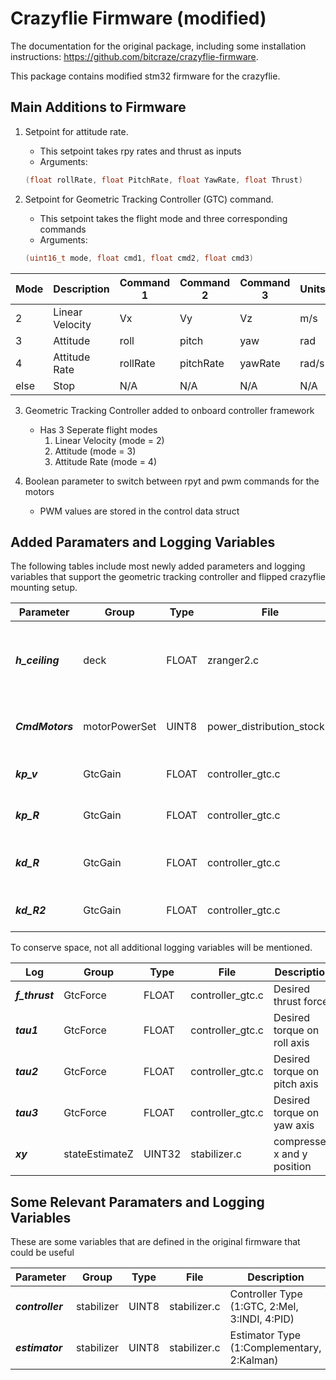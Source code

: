 # Crazyflie Firmware (modified)

The documentation for the original package, including some installation instructions: https://github.com/bitcraze/crazyflie-firmware.

This package contains modified stm32 firmware for the crazyflie. 

## Main Additions to Firmware

1. Setpoint for attitude rate.
   * This setpoint takes rpy rates and thrust as inputs
   * Arguments: 
   ```c++
   (float rollRate, float PitchRate, float YawRate, float Thrust)
   ```

2. Setpoint for Geometric Tracking Controller (GTC) command.
   * This setpoint takes the flight mode and three corresponding commands
   * Arguments: 
   ```c++
   (uint16_t mode, float cmd1, float cmd2, float cmd3)
   ```

   
Mode | Description | Command 1 | Command 2 | Command 3 | Units |
------------ | ------------ | ------------ | ------------ | ------------ | ------------ |
2 | Linear Velocity | Vx | Vy | Vz | m/s
3 | Attitude | roll | pitch | yaw | rad
4 | Attitude Rate | rollRate | pitchRate | yawRate | rad/s
else | Stop | N/A | N/A | N/A | N/A

3. Geometric Tracking Controller added to onboard controller framework
   * Has 3 Seperate flight modes
      1. Linear Velocity (mode = 2) 
      2. Attitude (mode = 3) 
      3. Attitude Rate (mode = 4) 

4. Boolean parameter to switch between rpyt and pwm commands for the motors
   * PWM values are stored in the control data struct 


## Added Paramaters and Logging Variables

The following tables include most newly added parameters and logging variables that support the geometric tracking controller and flipped crazyflie mounting setup.

Parameter | Group | Type | File | Description
------------ | ------------- | ------------- | ------------- | ------------- |
 __*h_ceiling*__ | deck | FLOAT | zranger2.c | Defines height of ceiling for relative z position measurement
 __*CmdMotors*__ | motorPowerSet | UINT8 | power_distribution_stock.c | true to send direct PWM commands (for GTC)
 __*kp_v*__ | GtcGain | FLOAT | controller_gtc.c | Proportional velocity error gain 
 __*kp_R*__ | GtcGain | FLOAT | controller_gtc.c | Proportional orientation gain 
 __*kd_R*__ | GtcGain | FLOAT | controller_gtc.c | Derivative orientation gain (attitude rate control)
 __*kd_R2*__ | GtcGain | FLOAT | controller_gtc.c | Derivative orientation gain (else)

To conserve space, not all additional logging variables will be mentioned.

 Log | Group | Type | File | Description
------------ | ------------- | ------------- | ------------- | ------------- | 
__*f_thrust*__ | GtcForce | FLOAT | controller_gtc.c | Desired thrust force 
__*tau1*__ | GtcForce | FLOAT | controller_gtc.c | Desired torque on roll axis
__*tau2*__ | GtcForce | FLOAT | controller_gtc.c | Desired torque on pitch axis
__*tau3*__ | GtcForce | FLOAT | controller_gtc.c | Desired torque on yaw axis
__*xy*__ | stateEstimateZ | UINT32 | stabilizer.c | compressed x and y position

## Some Relevant Paramaters and Logging Variables

These are some variables that are defined in the original firmware that could be useful

Parameter | Group | Type | File | Description
------------ | ------------- | ------------- | ------------- | ------------- |
 __*controller*__ | stabilizer | UINT8 | stabilizer.c | Controller Type (1:GTC, 2:Mel, 3:INDI, 4:PID)
 __*estimator*__ | stabilizer | UINT8 | stabilizer.c | Estimator Type (1:Complementary, 2:Kalman)



